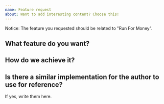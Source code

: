 ```yaml
---
name: Feature request
about: Want to add interesting content? Choose this!
---
```


Notice: The feature you requested should be related to "Run For Money".

## What feature do you want?

## How do we achieve it?

## Is there a similar implementation for the author to use for reference?

If yes, write them here.


